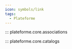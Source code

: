 ```yaml
---
icon: symbols/link
tags:
  - Plateforme
---
```


::: plateforme.core.associations

::: plateforme.core.catalogs
